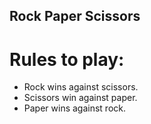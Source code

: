 ## Rock Paper Scissors

# Rules to play:
* Rock wins against scissors.
* Scissors win against paper.
* Paper wins against rock.
